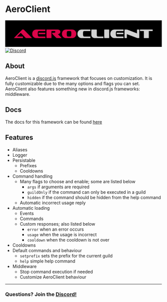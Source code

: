 # AeroClient

![AeroClient](aeroclient.png)
[![Discord](https://discordapp.com/api/guilds/804819758775533588/embed.png)](https://discord.gg/Vs4rfsfd4q)

## About

AeroClient is a [discord.js](https://github.com/discordjs/discord.js) framework that focuses on customization.
It is fully customizable due to the many options and flags you can set. AeroClient also features something new in discord.js frameworks: middleware.

## Docs

The docs for this framework can be found [here](https://aero-ware.github.io/aeroclient/)

## Features

-   Aliases
-   Logger
-   Persistable
    -   Prefixes
    -   Cooldowns
-   Command handling
    -   Many flags to choose and enable; some are listed below
        -   `args` if arguments are required
        -   `guildOnly` if the command can only be executed in a guild
        -   `hidden` if the command should be hidden from the help command
    -   Automatic incorrect usage reply
-   Automatic loading
    -   Events
    -   Commands
    -   Custom responses; also listed below
        -   `error` when an error occurs
        -   `usage` when the usage is incorrect
        -   `cooldown` when the cooldown is not over
-   Cooldowns
-   Default commands and behaviour
    -   `setprefix` sets the prefix for the current guild
    -   `help` simple help command
-   Middleware
    -   Stop command execution if needed
    -   Customize AeroClient behaviour

---
### Questions? Join the [Discord!](https://discord.gg/JdTQG3a9Ye)
